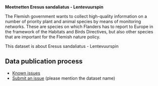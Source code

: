 **Meetnetten Eresus sandaliatus - Lentevuurspin**

The Flemish government wants to collect high-quality information on a number of priority plant and animal species by means of monitoring networks. These are species on which Flanders has to report to Europe in the framework of the Habitats and Birds Directives, but also other species that are important for the Flemish nature policy.

This dataset is about Eresus sandaliatus - Lentevuurspin

## Data publication process

* [Known issues](https://github.com/inbo/soortenmeetnetten-events/labels/meetnetten-11-eresus-sandaliatus-occurrences/)
* [Submit an issue](https://github.com/inbo/soortenmeetnetten-events/issues/new) (please mention the dataset name)